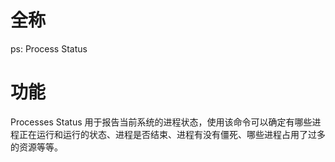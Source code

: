 # 全称

ps: Process Status

# 功能

 Processes Status 用于报告当前系统的进程状态，使用该命令可以确定有哪些进程正在运行和运行的状态、进程是否结束、进程有没有僵死、哪些进程占用了过多的资源等等。



